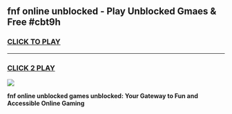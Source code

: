 
## fnf online unblocked - Play Unblocked Gmaes & Free #cbt9h
<h3>
<a href="https://news.freeplayer.one?title=fnf_online_unblocked&ref=03M">CLICK TO PLAY</a></h3>
<hr>

<h3>
<a href="https://news.freeplayer.one?title=fnf_online_unblocked&ref=03M">CLICK 2 PLAY</a>
  
</h3>

<a href="https://news.freeplayer.one?title=fnf_online_unblocked&ref=03M"><img src="https://clearcache.store/games.png"></a>


**fnf online unblocked games unblocked: Your Gateway to Fun and Accessible Online Gaming**
